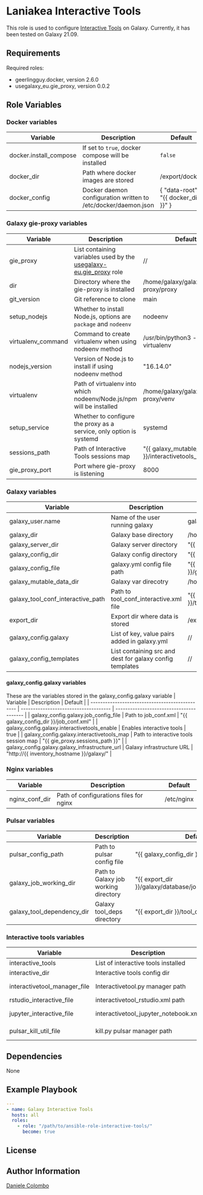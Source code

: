 Laniakea Interactive Tools
==========================

This role is used to configure [Interactive Tools](https://training.galaxyproject.org/training-material/topics/admin/tutorials/interactive-tools/tutorial.html)
on Galaxy. Currently, it has been tested on Galaxy 21.09.

Requirements
------------

Required roles:
* geerlingguy.docker, version 2.6.0
* usegalaxy_eu.gie_proxy, version 0.0.2

Role Variables
--------------

### Docker variables
| Variable               | Description                                                    | Default                             |
| ---------------------- | -------------------------------------------------------------- | ----------------------------------- |
| docker.install_compose | If set to `true`, docker compose will be installed             | `false`                             |
| docker_dir             | Path where docker images are stored                            | /export/docker                      |
| docker_config          | Docker daemon configuration written to /etc/docker/daemon.json | { "data-root": "{{ docker_dir }}" } |

### Galaxy gie-proxy variables
| Variable           | Description                                                         | Default                                      |
| ------------------ | ------------------------------------------------------------------- | -------------------------------------------- |
| gie_proxy | List containing variables used by the [usegalaxy-eu.gie_proxy](https://github.com/usegalaxy-eu/ansible-gie-proxy) role | // |
| dir                | Directory where the gie-proxy is installed                          | /home/galaxy/galaxy/gie-proxy/proxy          |
| git_version        | Git reference to clone                                              | main                                         |
| setup_nodejs       | Whether to install Node.js, options are `package` and `nodeenv`     | nodeenv                                      |
| virtualenv_command | Command to create virtualenv when using nodeenv method              | /usr/bin/python3 -m virtualenv               |
| nodejs_version     | Version of Node.js to install if using nodeenv method               | "16.14.0"                                    |
| virtualenv         | Path of virtualenv into which nodeenv/Node.js/npm will be installed | /home/galaxy/galaxy/gie-proxy/venv           |
| setup_service      | Whether to configure the proxy as a service, only option is systemd | systemd                                      |
| sessions_path      | Path of Interactive Tools sessions map               | "{{ galaxy_mutable_data_dir }}/interactivetools_map.sqlite" |
| gie_proxy_port     | Port where gie-proxy is listening                                   | 8000                                         |


### Galaxy variables
| Variable                          | Description                            | Default                                             |
| --------------------------------- | -------------------------------------- | --------------------------------------------------- |
| galaxy_user.name                  | Name of the user running galaxy        | galaxy                                              |
| galaxy_dir                        | Galaxy base directory                  | /home/galaxy/galaxy                                 |
| galaxy_server_dir                 | Galaxy server directory                | "{{ galaxy_dir }}/server"                           |
| galaxy_config_dir                 | Galaxy config directory                | "{{ galaxy_dir }}/config"                           |
| galaxy_config_file                | galaxy.yml config file path            | "{{ galaxy_config_dir }}/galaxy.yml"                |
| galaxy_mutable_data_dir           | Galaxy var direcotry                   | /home/galaxy/galaxy/var                             |
| galaxy_tool_conf_interactive_path | Path to tool_conf_interactive.xml file | "{{ galaxy_config_dir }}/tool_conf_interactive.xml" |
| export_dir                        | Export dir where data is stored        | /export                                             |
| galaxy_config.galaxy              | List of key, value pairs added in galaxy.yml | //                                            |
| galaxy_config_templates           | List containing src and dest for galaxy config templates | //                                |

#### galaxy_config.galaxy variables
These are the variables stored in the galaxy_config.galaxy variable
| Variable                                        | Description                           | Default                                   |
| ----------------------------------------------- | ------------------------------------- | ----------------------------------------  |
| galaxy_config.galaxy.job_config_file            | Path to job_conf.xml                  | "{{ galaxy_config_dir }}/job_conf.xml"    |
|  galaxy_config.galaxy.interactivetools_enable   | Enables interactive tools             | true                                      |
|  galaxy_config.galaxy.interactivetools_map      | Path to interactive tools session map | "{{ gie_proxy.sessions_path }}"           |
|  galaxy_config.galaxy.galaxy_infrastructure_url | Galaxy infrastructure URL             | "http://{{ inventory_hostname }}/galaxy/" |

### Nginx variables
| Variable       | Description                            | Default    |
| -------------- | -------------------------------------- | ---------- |
| nginx_conf_dir | Path of configurations files for nginx | /etc/nginx |

### Pulsar variables
| Variable                   | Description                          | Default                                                  |
| -------------------------- | ------------------------------------ | -------------------------------------------------------- |
| pulsar_config_path         | Path to pulsar config file           | "{{ galaxy_config_dir }}/pulsar_app.yml"                 |
| galaxy_job_working_dir     | Path to Galaxy job working directory | "{{ export_dir }}/galaxy/database/job_working_directory" |
| galaxy_tool_dependency_dir | Galaxy tool_deps directory           | "{{ export_dir }}/tool_deps"                             |

### Interactive tools variables
| Variable                     | Description                          | Default                                                          |
| ---------------------------- | ------------------------------------ | ---------------------------------------------------------------- |
| interactive_tools            | List of interactive tools installed  | 'bam_iobio','jupyter_notebook','rstudio','vcf_iobio'             |
| interactive_dir              | Interactive tools config dir         | "{{ galaxy_server_dir }}/tools/interactive"                      |
| interactivetool_manager_file | Interactivetool.py manager path      | "{{ galaxy_server_dir }}/lib/galaxy/managers/interactivetool.py" |
| rstudio_interactive_file     | interactivetool_rstudio.xml path     | "{{ interactive_dir }}/interactivetool_rstudio.xml"              |
| jupyter_interactive_file     | interactivetool_jupyter_notebook.xml | "{{ interactive_dir }}/interactivetool_jupyter_notebook.xml"     |
| pulsar_kill_util_file | kill.py pulsar manager path | "{{ galaxy_dir }}/venv/lib/python3.6/site-packages/pulsar/managers/util/kill.py" |


Dependencies
------------

None

Example Playbook
----------------

```yml
---
- name: Galaxy Interactive Tools
  hosts: all
  roles:
    - role: "/path/to/ansible-role-interactive-tools/"
      become: true
```

License
-------

Author Information
------------------

[Daniele Colombo](https://github.com/dacolombo)